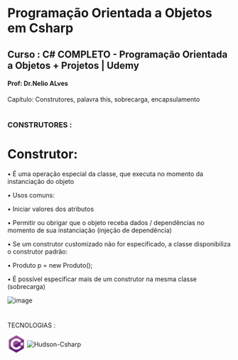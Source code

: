 # Programação Orientada a Objetos em Csharp
## Curso : C# COMPLETO - Programação Orientada a Objetos + Projetos | Udemy 
#### Prof: Dr.Nelio ALves 

Capítulo:  Construtores, palavra this, sobrecarga, encapsulamento
#
### CONSTRUTORES :

#
# Construtor:

• É uma operação especial da classe, que executa no momento da
instanciação do objeto

• Usos comuns:

• Iniciar valores dos atributos

• Permitir ou obrigar que o objeto receba dados / dependências no momento de sua
instanciação (injeção de dependência)

• Se um construtor customizado não for especificado, a classe disponibiliza o
construtor padrão:

• Produto p = new Produto();

• É possível especificar mais de um construtor na mesma classe (sobrecarga)

![image](https://github.com/Hudson-engsoftware/Instanciacao_Csharp/assets/57200355/ba828b3d-6528-4582-9339-4f1e70e11f12)

#

 TECNOLOGIAS :

<div>

<img align="center" alt="Hudson-Csharp" height="40" width="40" src="https://raw.githubusercontent.com/devicons/devicon/master/icons/csharp/csharp-original.svg">

<img align="center" alt="Hudson-Csharp" height="40" width="40" src="https://cdn.jsdelivr.net/gh/devicons/devicon/icons/vscode/vscode-original-wordmark.svg" />

</div>
